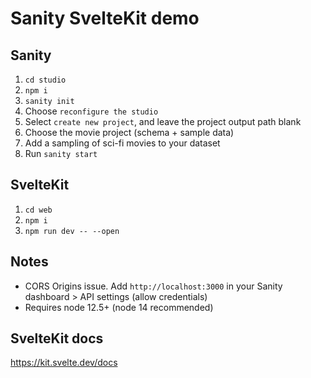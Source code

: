 # Sanity SvelteKit demo

## Sanity

1.  `cd studio`
2.  `npm i`
3.  `sanity init`
4.  Choose `reconfigure the studio`
5.  Select `create new project`, and leave the project output path blank
6.  Choose the movie project (schema + sample data)
7.  Add a sampling of sci-fi movies to your dataset
8.  Run `sanity start`

## SvelteKit

1.  `cd web`
2.  `npm i`
3.  `npm run dev -- --open`

## Notes

- CORS Origins issue. Add `http://localhost:3000` in your Sanity dashboard > API settings (allow credentials)
- Requires node 12.5+ (node 14 recommended)

## SvelteKit docs

https://kit.svelte.dev/docs
